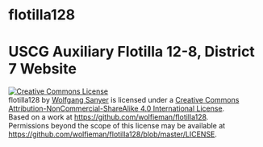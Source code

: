 # flotilla128

USCG Auxiliary Flotilla 12-8, District 7 Website
=======

<a rel="license" href="http://creativecommons.org/licenses/by-nc-sa/4.0/"><img alt="Creative Commons License" style="border-width:0" src="https://i.creativecommons.org/l/by-nc-sa/4.0/88x31.png" /></a><br /><span xmlns:dct="http://purl.org/dc/terms/" property="dct:title">flotilla128</span> by <a xmlns:cc="http://creativecommons.org/ns#" href="http://a0701208.wow.uscgaux.info/" property="cc:attributionName" rel="cc:attributionURL">Wolfgang Sanyer</a> is licensed under a <a rel="license" href="http://creativecommons.org/licenses/by-nc-sa/4.0/">Creative Commons Attribution-NonCommercial-ShareAlike 4.0 International License</a>.<br />Based on a work at <a xmlns:dct="http://purl.org/dc/terms/" href="https://github.com/wolfieman/flotilla128" rel="dct:source">https://github.com/wolfieman/flotilla128</a>.<br />Permissions beyond the scope of this license may be available at <a xmlns:cc="http://creativecommons.org/ns#" href="https://github.com/wolfieman/flotilla128/blob/master/LICENSE" rel="cc:morePermissions">https://github.com/wolfieman/flotilla128/blob/master/LICENSE</a>.

